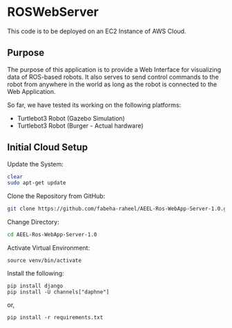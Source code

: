 # ROSWebServer

This code is to be deployed on an EC2 Instance of AWS Cloud.

## Purpose

The purpose of this application is to provide a Web Interface for visualizing data of ROS-based robots. It also serves to send control commands to the robot from anywhere in the world as long as the robot is connected to the Web Application.

So far, we have tested its working on the following platforms:
- Turtlebot3 Robot (Gazebo Simulation)
- Turtlebot3 Robot (Burger - Actual hardware)

## Initial Cloud Setup

Update the System:
```bash
clear
sudo apt-get update
```

Clone the Repository from GitHub:
```bash
git clone https://github.com/fabeha-raheel/AEEL-Ros-WebApp-Server-1.0.git
```

Change Directory:
```bash
cd AEEL-Ros-WebApp-Server-1.0
```

Activate Virtual Environment:
```shell
source venv/bin/activate
```

Install the following:
```shell
pip install django
pip install -U channels["daphne"]
```
or,
```shell
pip install -r requirements.txt
```



